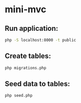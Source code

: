 # mini-mvc

## Run application:

```bash
php -S localhost:8000 -t public
```


## Create tables:
```bash
php migrations.php
```

## Seed data to tables:
```bash
php seed.php
```
